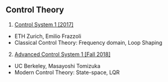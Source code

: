 ## Control Theory
1. [Control System 1 [2017]](./Control_system_1.md)
  - ETH Zurich, Emilio Frazzoli
  - Classical Control Theory: Frequency domain, Loop Shaping
2. [Advanced Control System 1 [Fall 2018]](./Advanced_control_system_1.md)
  - UC Berkeley, Masayoshi Tomizuka
  - Modern Control Theory: State-space, LQR
